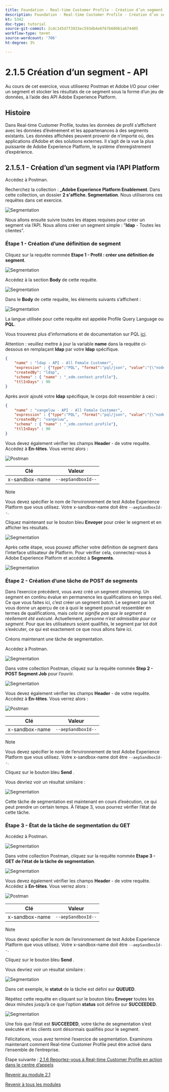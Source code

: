 ```yaml
---
title: Foundation - Real-time Customer Profile - Création d’un segment - API
description: Foundation - Real-time Customer Profile - Création d’un segment - API
kt: 5342
doc-type: tutorial
source-git-commit: 2cdc145d7f3933ec593db4e6f67b60961a674405
workflow-type: tm+mt
source-wordcount: '706'
ht-degree: 3%

---
```


# 2.1.5 Création d’un segment - API

Au cours de cet exercice, vous utiliserez Postman et Adobe I/O pour créer un segment et stocker les résultats de ce segment sous la forme d’un jeu de données, à l’aide des API Adobe Experience Platform.

## Histoire

Dans Real-time Customer Profile, toutes les données de profil s’affichent avec les données d’événement et les appartenances à des segments existants. Les données affichées peuvent provenir de n’importe où, des applications d’Adobe et des solutions externes. Il s’agit de la vue la plus puissante de Adobe Experience Platform, le système d’enregistrement d’expérience.

## 2.1.5.1 - Création d’un segment via l’API Platform

Accédez à Postman.

Recherchez la collection : **_Adobe Experience Platform Enablement**. Dans cette collection, un dossier **2 s&#39;affiche. Segmentation**. Nous utiliserons ces requêtes dans cet exercice.

![Segmentation](./images/pmdtl.png)

Nous allons ensuite suivre toutes les étapes requises pour créer un segment via l’API. Nous allons créer un segment simple : &quot;**ldap** - Toutes les clientes&quot;.

### Étape 1 - Création d’une définition de segment

Cliquez sur la requête nommée **Etape 1 - Profil : créer une définition de segment**.

![Segmentation](./images/s1_call.png)

Accédez à la section **Body** de cette requête.

![Segmentation](./images/s1_body.png)

Dans le **Body** de cette requête, les éléments suivants s’affichent :

![Segmentation](./images/s1_bodydtl.png)

La langue utilisée pour cette requête est appelée Profile Query Language ou **PQL**.

Vous trouverez plus d’informations et de documentation sur PQL [ici](https://experienceleague.adobe.com/docs/experience-platform/segmentation/pql/overview.html?lang=fr).


Attention : veuillez mettre à jour la variable **name** dans la requête ci-dessous en remplaçant **ldap** par votre **ldap** spécifique.

```json
{
    "name" : "ldap - API - All Female Customer",
    "expression" : {"type":"PQL", "format":"pql/json", "value":"{\"nodeType\":\"fnApply\",\"fnName\":\"in\",\"params\":[{\"nodeType\":\"fieldLookup\",\"fieldName\":\"gender\",\"object\":{\"nodeType\":\"fieldLookup\",\"fieldName\":\"person\",\"object\":{\"nodeType\":\"literal\",\"literalType\":\"XDMObject\",\"value\":\"profile\"}}},{\"literalType\":\"List\",\"nodeType\":\"literal\",\"value\":[\"female\"]}]}"},
    "createdBy": "ldap",
    "schema" : { "name" : "_xdm.context.profile"},
    "ttlInDays" : 90
}
```

Après avoir ajouté votre **ldap** spécifique, le corps doit ressembler à ceci :

```json
{
    "name" : "vangeluw - API - All Female Customer",
    "expression" : {"type":"PQL", "format":"pql/json", "value":"{\"nodeType\":\"fnApply\",\"fnName\":\"in\",\"params\":[{\"nodeType\":\"fieldLookup\",\"fieldName\":\"gender\",\"object\":{\"nodeType\":\"fieldLookup\",\"fieldName\":\"person\",\"object\":{\"nodeType\":\"literal\",\"literalType\":\"XDMObject\",\"value\":\"profile\"}}},{\"literalType\":\"List\",\"nodeType\":\"literal\",\"value\":[\"female\"]}]}"},
    "createdBy": "vangeluw",
    "schema" : { "name" : "_xdm.context.profile"},
    "ttlInDays" : 90
}
```

Vous devez également vérifier les champs **Header** - de votre requête. Accédez à **En-têtes**. Vous verrez alors :

![Postman](./images/s1_h.png)

| Clé | Valeur |
| -------------- | ------------------ |
| x-sandbox-name | `--aepSandboxId--` |

>[!NOTE]
>
>Vous devez spécifier le nom de l’environnement de test Adobe Experience Platform que vous utilisez. Votre x-sandbox-name doit être `--aepSandboxId--`.

Cliquez maintenant sur le bouton bleu **Envoyer** pour créer le segment et en afficher les résultats.

![Segmentation](./images/s1_bodydtl_results.png)

Après cette étape, vous pouvez afficher votre définition de segment dans l’interface utilisateur de Platform. Pour vérifier cela, connectez-vous à Adobe Experience Platform et accédez à **Segments**.

![Segmentation](./images/s1_segmentdef.png)

### Étape 2 - Création d’une tâche de POST de segments

Dans l’exercice précédent, vous avez créé un segment _streaming_. Un segment en continu évalue en permanence les qualifications en temps réel. Ce que vous faites ici, c’est créer un segment _batch_. Le segment par lot vous donne un aperçu de ce à quoi le segment pourrait ressembler en termes de qualifications, mais _cela ne signifie pas que le segment a réellement été exécuté_. Actuellement, _personne n’est admissible pour ce segment_. Pour que les utilisateurs soient qualifiés, le segment par lot doit s’exécuter, ce qui est exactement ce que nous allons faire ici.

Créons maintenant une tâche de segmentation.

Accédez à Postman.

![Segmentation](./images/pmdtl.png)

Dans votre collection Postman, cliquez sur la requête nommée **Step 2 - POST Segment Job** pour l’ouvrir.

![Segmentation](./images/s2_call.png)

Vous devez également vérifier les champs **Header** - de votre requête. Accédez à **En-têtes**. Vous verrez alors :

![Postman](./images/s2headers.png)

| Clé | Valeur |
| -------------- | ------------------ |
| x-sandbox-name | `--aepSandboxId--` |

>[!NOTE]
>
>Vous devez spécifier le nom de l’environnement de test Adobe Experience Platform que vous utilisez. Votre x-sandbox-name doit être `--aepSandboxId--`.

Cliquez sur le bouton bleu **Send** .

Vous devriez voir un résultat similaire :

![Segmentation](./images/s2_call_response.png)

Cette tâche de segmentation est maintenant en cours d’exécution, ce qui peut prendre un certain temps. À l’étape 3, vous pourrez vérifier l’état de cette tâche.


### Étape 3 - État de la tâche de segmentation du GET

Accédez à Postman.

![Segmentation](./images/pmdtl.png)

Dans votre collection Postman, cliquez sur la requête nommée **Etape 3 - GET de l’état de la tâche de segmentation**.

![Segmentation](./images/s3_call.png)

Vous devez également vérifier les champs **Header** - de votre requête. Accédez à **En-têtes**. Vous verrez alors :

![Postman](./images/s3headers.png)

| Clé | Valeur |
| -------------- | ------------------ |
| x-sandbox-name | `--aepSandboxId--` |

>[!NOTE]
>
>Vous devez spécifier le nom de l’environnement de test Adobe Experience Platform que vous utilisez. Votre x-sandbox-name doit être `--aepSandboxId--`.

Cliquez sur le bouton bleu **Send** .

Vous devriez voir un résultat similaire :

![Segmentation](./images/s3_status.png)

Dans cet exemple, le **statut** de la tâche est défini sur **QUEUED**.

Répétez cette requête en cliquant sur le bouton bleu **Envoyer** toutes les deux minutes jusqu’à ce que l’option **status** soit définie sur **SUCCEEDED**.

![Segmentation](./images/s3_status_succeeded.png)

Une fois que l’état est **SUCCEEDED**, votre tâche de segmentation s’est exécutée et les clients sont désormais qualifiés pour le segment.

Félicitations, vous avez terminé l’exercice de segmentation. Examinons maintenant comment Real-time Customer Profile peut être activé dans l’ensemble de l’entreprise.

Étape suivante : [2.1.6 Reportez-vous à Real-time Customer Profile en action dans le centre d’appels](./ex6.md)

[Revenir au module 2.1](./real-time-customer-profile.md)

[Revenir à tous les modules](../../../overview.md)
